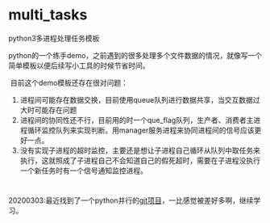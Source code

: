 # multi_tasks
python3多进程处理任务模板

​	python的一个练手demo，之前遇到的很多处理多个文件数据的情况，就像写一个简单模板以便后续写小工具的时候节省时间。

​	目前这个demo模板还存在很对问题：

1. 进程间可能存在数据交换，目前使用queue队列进行数据共享，当交互数据过大时可能存在问题
2. 进程间的协同性还不行，目前用的时一个que_flag队列，生产者、消费者主进程循环监控队列来实现判断。用manager服务进程来协同进程间的信号应该更好一点。
3. 没有实现子进程的超时监控，主要还是想让子进程自己循环从队列中取任务来执行，这就照成了子进程自己不会知道自己的假死超时，需要在子进程没执行一个新任务时有一个信号通知监控进程。

#
20200303:最近找到了一个python并行的[git项目](https://github.com/ferventdesert/multi_yielder)，一比感觉被差好多啊，继续学习。
